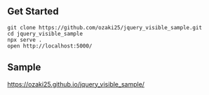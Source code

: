 ## Get Started

```
git clone https://github.com/ozaki25/jquery_visible_sample.git
cd jquery_visible_sample
npx serve .
open http://localhost:5000/
```

## Sample

https://ozaki25.github.io/jquery_visible_sample/
